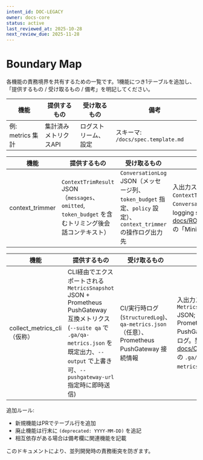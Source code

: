 ```yaml
---
intent_id: DOC-LEGACY
owner: docs-core
status: active
last_reviewed_at: 2025-10-28
next_review_due: 2025-11-28
---
```


# Boundary Map

各機能の責務境界を共有するための一覧です。1機能につき1テーブルを追加し、
「提供するもの / 受け取るもの / 備考」を明記してください。

| 機能 | 提供するもの | 受け取るもの | 備考 |
|------|---------------|---------------|------|
| 例: metrics 集計 | 集計済みメトリクスAPI | ログストリーム、設定 | スキーマ: `/docs/spec.template.md` |

| 機能 | 提供するもの | 受け取るもの | 備考 |
|------|---------------|---------------|------|
| context_trimmer | `ContextTrimResult` JSON（`messages`、`omitted`, `token_budget` を含むトリミング後会話コンテキスト） | `ConversationLog` JSON（メッセージ列、`token_budget` 指定、`policy` 設定）、`context_trimmer` の操作ログ出力先 | 入出力スキーマ: `ContextTrimResult` / `ConversationLog`; 依存: structured logging sink。関連仕様: [docs/ROADMAP_AND_SPECS.md](./ROADMAP_AND_SPECS.md) の「Minimal Context Intake」。 |

| 機能 | 提供するもの | 受け取るもの | 備考 |
|------|---------------|---------------|------|
| collect_metrics_cli（仮称） | CLI経由でエクスポートされる `MetricsSnapshot` JSON + Prometheus PushGateway 互換メトリクス (`--suite qa` で `.ga/qa-metrics.json` を既定出力、`--output` で上書き可、`--pushgateway-url` 指定時に即時送信) | CI/実行時ログ (`StructuredLog`)、`qa-metrics.json`（任意）、Prometheus PushGateway 接続情報 | 入出力スキーマ: `MetricsSnapshot` JSON; 依存: Prometheus PushGateway、構造化ログ。契約: [docs/CONTRACTS.md](./CONTRACTS.md) の `.ga/qa-metrics.json`。 |

追加ルール:

- 新規機能はPRでテーブル行を追加
- 廃止機能は行末に `(deprecated: YYYY-MM-DD)` を追記
- 相互依存がある場合は備考欄に関連機能を記載

このドキュメントにより、並列開発時の責務衝突を防ぎます。
